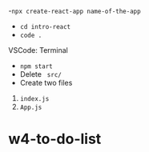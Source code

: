 -`npx create-react-app name-of-the-app`
- `cd intro-react`
- ` code . `

VSCode: Terminal 
- ` npm start `
- Delete ` src/`
- Create two files 
1. `index.js`
2. `App.js`

# w4-to-do-list
